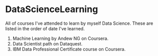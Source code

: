 # DataScienceLearning

All of courses I've attended to learn by myself Data Science. These are listed in the order of date I've learned.

1. Machine Learning by Andew NG on Coursera.
2. Data Scientist path on Dataquest.
3. IBM Data Professional Certificate course on Coursera.
